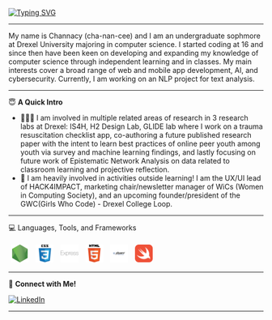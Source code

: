 



[![Typing SVG](https://readme-typing-svg.demolab.com?font=Fira+Code&pause=1000&width=435&lines=Hello+World;print(%22Welcome+to+my+page%22))](https://git.io/typing-svg)

---
My name is Channacy (cha-nan-cee) and I am an undergraduate sophmore at Drexel University majoring in computer science. I started coding at 16 and since then have been keen on developing and expanding my knowledge of computer science through independent learning and in classes. My main interests cover a broad range of web and mobile app development, AI, and cybersecurity. Currently, I am working on an NLP project for text analysis. 

---

😇 **A Quick Intro** 

-  👩🏻‍💻 I am involved in multiple related areas of research in 3 research labs at Drexel: IS4H, H2 Design Lab, GLIDE lab where I work on a trauma resuscitation checklist app, co-authoring a future published research paper with the intent to learn best practices of online peer youth among youth via survey and machine learning findings, and lastly focusing on future work of Epistematic Network Analysis on data related to classroom learning and projective reflection.
- 🏫 I am heavily involved in activities outside learning! I am the UX/UI lead of HACK4IMPACT, marketing chair/newsletter manager of WiCs (Women in Computing Society), and an upcoming founder/president of the GWC(Girls Who Code) - Drexel College Loop.
---
💻 Languages, Tools, and Frameworks

<p float="left">
<img style="padding:5px;" align="center" alt="NodeJS" width="35px" src="https://raw.githubusercontent.com/github/explore/80688e429a7d4ef2fca1e82350fe8e3517d3494d/topics/nodejs/nodejs.png"/>

<img style="padding:5px;" align="center" alt="CSS" width="35px" src="https://raw.githubusercontent.com/github/explore/80688e429a7d4ef2fca1e82350fe8e3517d3494d/topics/css/css.png"/>


<img style="padding:5px;" align="center" alt="Express" width="35px" src="https://raw.githubusercontent.com/github/explore/80688e429a7d4ef2fca1e82350fe8e3517d3494d/topics/express/express.png"/>

<img style="padding:5px;" align="center" alt="HTML" width="35px" src="https://raw.githubusercontent.com/github/explore/80688e429a7d4ef2fca1e82350fe8e3517d3494d/topics/html/html.png"/>

<img style="padding:5px;" align="center" alt="jQuery" width="35px" src="https://raw.githubusercontent.com/github/explore/80688e429a7d4ef2fca1e82350fe8e3517d3494d/topics/jquery/jquery.png"/>

<img style="padding:5px;" align="center" alt="Swift" width="35px" src="https://raw.githubusercontent.com/github/explore/80688e429a7d4ef2fca1e82350fe8e3517d3494d/topics/swift/swift.png"/>
</p>





---
 🤝 **Connect with Me!**

[![LinkedIn](https://img.shields.io/badge/LinkedIn-0077B5?style=for-the-badge&logo=linkedin&logoColor=white)](https://www.linkedin.com/in/channacy-un/)

---

